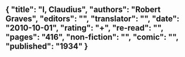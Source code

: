 {
 "title": "I, Claudius",
 "authors": "Robert Graves",
 "editors": "",
 "translator": "",
 "date": "2010-10-01",
 "rating": "+",
 "re-read": "",
 "pages": "416",
 "non-fiction": "",
 "comic": "",
 "published": "1934"
}
---

